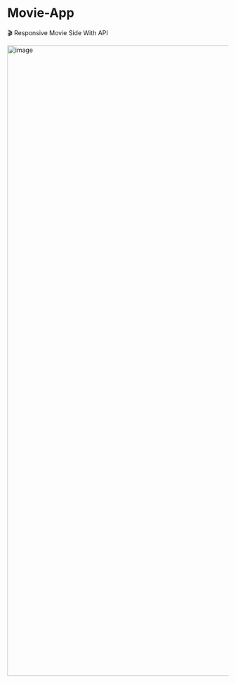 # Movie-App
  🎬 Responsive Movie Side With API 
 
<img width="1436" alt="image" src="https://user-images.githubusercontent.com/99492479/173141285-ecc531b4-1263-42e8-a5c4-6bac2ea0fd7d.png">
